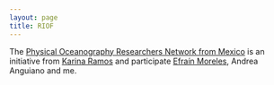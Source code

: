 ```yaml
---
layout: page
title: RIOF
---
```


The [Physical Oceanography Researchers Network from Mexico](https://anakarinarm.github.io/RIOF/) is an initiative from [Karina Ramos](https://anakarinarm.github.io) and participate [Efraín Moreles](https://www.icmyl.unam.mx/es/quienes_somos/personal_academico/moreles-vazquez-luis-efrain), Andrea Anguiano and me.
